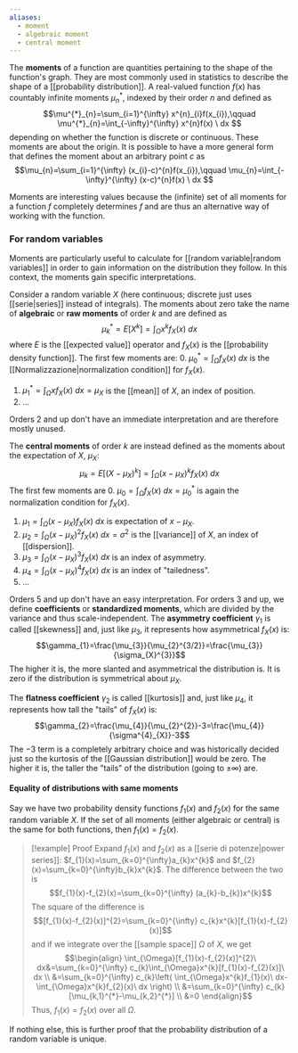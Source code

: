 ```yaml
---
aliases:
  - moment
  - algebraic moment
  - central moment
---
```

The **moments** of a function are quantities pertaining to the shape of the function's graph. They are most commonly used in statistics to describe the shape of a [[probability distribution]]. A real-valued function $f(x)$ has countably infinite moments $\mu^{*}_{n}$, indexed by their order $n$ and defined as
$$\mu^{*}_{n}=\sum_{i=1}^{\infty} x^{n}_{i}f(x_{i}),\qquad \mu^{*}_{n}=\int_{-\infty}^{\infty} x^{n}f(x) \ dx  $$
depending on whether the function is discrete or continuous. These moments are about the origin. It is possible to have a more general form that defines the moment about an arbitrary point $c$ as
$$\mu_{n}=\sum_{i=1}^{\infty} (x_{i}-c)^{n}f(x_{i}),\qquad \mu_{n}=\int_{-\infty}^{\infty} (x-c)^{n}f(x) \ dx $$

Moments are interesting values because the (infinite) set of all moments for a function $f$ completely determines $f$ and are thus an alternative way of working with the function.
### For random variables
Moments are particularly useful to calculate for [[random variable|random variables]] in order to gain information on the distribution they follow. In this context, the moments gain specific interpretations.

Consider a random variable $X$ (here continuous; discrete just uses [[serie|series]] instead of integrals). The moments about zero take the name of **algebraic** or **raw moments** of order $k$ and are defined as
$$\mu^{*}_{k}=E[X^{k}]=\int_{\Omega}x^{k}f_{X}(x)\ dx$$
where $E$ is the [[expected value]] operator and $f_{X}(x)$ is the [[probability density function]]. The first few moments are:
0. $\mu^{*}_{0}=\int_{\Omega}f_{X}(x)\ dx$ is the [[Normalizzazione|normalization condition]] for $f_{X}(x)$.
1. $\mu^{*}_{1}=\int_{\Omega}xf_{X}(x)\ dx=\mu_{X}$ is the [[mean]] of $X$, an index of position.
2. ...

Orders 2 and up don't have an immediate interpretation and are therefore mostly unused.

The **central moments** of order $k$ are instead defined as the moments about the expectation of $X$, $\mu_{X}$:
$$\mu_{k}=E[(X-\mu_{X})^{k}]=\int_{\Omega}(x-\mu_{X})^{k}f_{X}(x)\ dx$$
The first few moments are
0. $\mu_{0}=\int_{\Omega}f_{X}(x)\ dx=\mu^{*}_{0}$ is again the normalization condition for $f_{X}(x)$.
1. $\mu_{1}=\int_{\Omega}(x-\mu_{X})f_{X}(x)\ dx$ is expectation of $x-\mu_{X}$.
2. $\mu_{2}=\int_{\Omega}(x-\mu_{X})^{2}f_{X}(x)\ dx=\sigma ^{2}$ is the [[variance]] of $X$, an index of [[dispersion]].
3. $\mu_{3}=\int_{\Omega}(x-\mu_{X})^{3}f_{X}(x)\ dx$ is an index of asymmetry.
4. $\mu_{4}=\int_{\Omega}(x-\mu_{X})^{4}f_{X}(x)\ dx$ is an index of "tailedness".
5. ...

Orders 5 and up don't have an easy interpretation. For orders 3 and up, we define **coefficients** or **standardized moments**, which are divided by the variance and thus scale-independent. The **asymmetry coefficient** $\gamma_{1}$ is called [[skewness]] and, just like $\mu_{3}$, it represents how asymmetrical $f_{X}(x)$ is:
$$\gamma_{1}=\frac{\mu_{3}}{\mu_{2}^{3/2}}=\frac{\mu_{3}}{\sigma_{X}^{3}}$$
The higher it is, the more slanted and asymmetrical the distribution is. It is zero if the distribution is symmetrical about $\mu_{X}$.

The **flatness coefficient** $\gamma_{2}$ is called [[kurtosis]] and, just like $\mu_{4}$, it represents how tall the "tails" of $f_{X}(x)$ is:
$$\gamma_{2}=\frac{\mu_{4}}{\mu_{2}^{2}}-3=\frac{\mu_{4}}{\sigma^{4}_{X}}-3$$
The $-3$ term is a completely arbitrary choice and was historically decided just so the kurtosis of the [[Gaussian distribution]] would be zero. The higher it is, the taller the "tails" of the distribution (going to $\pm \infty$) are.
#### Equality of distributions with same moments
Say we have two probability density functions $f_{1}(x)$ and $f_{2}(x)$ for the same random variable $X$. If the set of all moments (either algebraic or central) is the same for both functions, then $f_{1}(x)=f_{2}(x)$.

> [!example] Proof
>Expand $f_{1}(x)$ and $f_{2}(x)$ as a [[serie di potenze|power series]]: $f_{1}(x)=\sum_{k=0}^{\infty}a_{k}x^{k}$ and $f_{2}(x)=\sum_{k=0}^{\infty}b_{k}x^{k}$. The difference between the two is
> $$f_{1}(x)-f_{2}(x)=\sum_{k=0}^{\infty} (a_{k}-b_{k})x^{k}$$
> The square of the difference is
> $$[f_{1}(x)-f_{2}(x)]^{2}=\sum_{k=0}^{\infty} c_{k}x^{k}[f_{1}(x)-f_{2}(x)]$$
> and if we integrate over the [[sample space]] $\Omega$ of $X$, we get
> $$\begin{align}
> \int_{\Omega}[f_{1}(x)-f_{2}(x)]^{2}\ dx&=\sum_{k=0}^{\infty} c_{k}\int_{\Omega}x^{k}[f_{1}(x)-f_{2}(x)]\ dx \\
> &=\sum_{k=0}^{\infty} c_{k}\left( \int_{\Omega}x^{k}f_{1}(x)\ dx-\int_{\Omega}x^{k}f_{2}(x)\ dx \right)  \\
> &=\sum_{k=0}^{\infty} c_{k}[\mu_{k,1}^{*}-\mu_{k,2}^{*}] \\
> &=0
> \end{align}$$
> Thus, $f_{1}(x)=f_{2}(x)$ over all $\Omega$.

If nothing else, this is further proof that the probability distribution of a random variable is unique.
